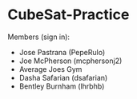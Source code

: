 # CubeSat-Practice

Members (sign in):
- Jose Pastrana (PepeRulo)
- Joe McPherson (mcphersonj2)
- Average Joes Gym
- Dasha Safarian (dsafarian)
- Bentley Burnham (lhrbhb)
